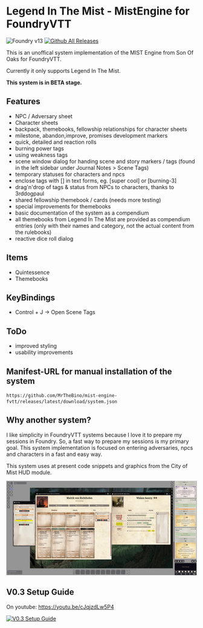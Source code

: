 # Legend In The Mist - MistEngine for FoundryVTT

![Foundry v13](https://img.shields.io/badge/foundry-v13-green) [![Github All Releases](https://img.shields.io/github/downloads/MrTheBino/mist-engine-fvtt/total.svg)]()

This is an unoffical system implementation of the MIST Engine from Son Of Oaks for FoundryVTT.

Currently it only supports Legend In The Mist.


**This system is in BETA stage.**

## Features

* NPC / Adversary sheet
* Character sheets
* backpack, themebooks, fellowship relationships for character sheets 
* milestone, abandon,improve, promises development markers
* quick, detailed and reaction rolls
* burning power tags
* using weakness tags
* scene window dialog for handing scene and story markers / tags (found in the left sidebar under Journal Notes > Scene Tags)
* temporary statuses for characters and npcs
* enclose tags with [] in text forms, eg. [super cool] or [burning-3]
* drag'n'drop of tags & status from NPCs to characters, thanks to 3rddogpaul
* shared fellowship themebook / cards (needs more testing)
* special improvements for themebooks
* basic documentation of the system as a compendium
* all themebooks from Legend In The Mist are provided as compendium entries (only with their names and category, not the actual content from the rulebooks)
* reactive dice roll dialog
  
## Items
 * Quintessence
 * Themebooks
  
## KeyBindings  
 * Control + J -> Open Scene Tags
  
## ToDo

- improved styling
- usability improvements

## Manifest-URL for manual installation of the system

    https://github.com/MrTheBino/mist-engine-fvtt/releases/latest/download/system.json

## Why another system?

I like simplicity in FoundryVTT systems because I love it to prepare my sessions in Foundry. So, a fast way to prepare my sessions is my primary goal.
This system implementation is focused on entering adversaries, npcs and characters in a fast and easy way.


This system uses at present code snippets and graphics from the City of Mist HUD module.



![Alpha Version Screenshot](current_state_screenshot.webp "Title")

## V0.3 Setup Guide

On youtube: https://youtu.be/cJqjzdLw5P4

[![V0.3 Setup Guide](https://img.youtube.com/vi/cJqjzdLw5P4/0.jpg)](https://youtu.be/cJqjzdLw5P4 "Video Title")
